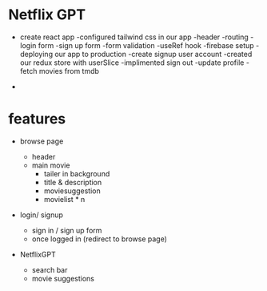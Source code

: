 # Netflix GPT

- create react app
  -configured tailwind css in our app
  -header
  -routing
  -login form
  -sign up form
  -form validation
  -useRef hook
  -firebase setup
  -deploying our app to production
  -create signup user account
  -created our redux store with userSlice
  -implimented sign out
  -update profile
  -fetch movies from tmdb

-

# features

- browse page

  - header
  - main movie
    - tailer in background
    - title & description
    - moviesuggestion
    - movielist \* n

- login/ signup

  - sign in / sign up form
  - once logged in (redirect to browse page)

- NetflixGPT
  - search bar
  - movie suggestions
